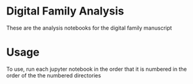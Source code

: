 # Digital Family Analysis

These are the analysis notebooks for the digital family manuscript

# Usage

To use, run each jupyter notebook in the order that it is numbered in the order of the the numbered directories
